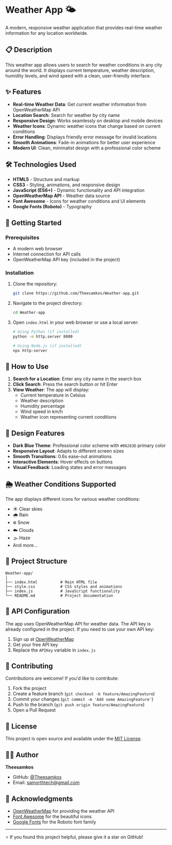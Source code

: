 # Weather App 🌤️

A modern, responsive weather application that provides real-time weather information for any location worldwide.

## 📋 Description

This weather app allows users to search for weather conditions in any city around the world. It displays current temperature, weather description, humidity levels, and wind speed with a clean, user-friendly interface.

## ✨ Features

- **Real-time Weather Data**: Get current weather information from OpenWeatherMap API
- **Location Search**: Search for weather by city name
- **Responsive Design**: Works seamlessly on desktop and mobile devices
- **Weather Icons**: Dynamic weather icons that change based on current conditions
- **Error Handling**: Displays friendly error message for invalid locations
- **Smooth Animations**: Fade-in animations for better user experience
- **Modern UI**: Clean, minimalist design with a professional color scheme

## 🛠️ Technologies Used

- **HTML5** - Structure and markup
- **CSS3** - Styling, animations, and responsive design
- **JavaScript (ES6+)** - Dynamic functionality and API integration
- **OpenWeatherMap API** - Weather data source
- **Font Awesome** - Icons for weather conditions and UI elements
- **Google Fonts (Roboto)** - Typography

## 🚀 Getting Started

### Prerequisites

- A modern web browser
- Internet connection for API calls
- OpenWeatherMap API key (included in the project)

### Installation

1. Clone the repository:
   ```bash
   git clone https://github.com/Theesamkos/Weather-app.git
   ```

2. Navigate to the project directory:
   ```bash
   cd Weather-app
   ```

3. Open `index.html` in your web browser or use a local server:
   ```bash
   # Using Python (if installed)
   python -m http.server 8000
   
   # Using Node.js (if installed)
   npx http-server
   ```

## 📱 How to Use

1. **Search for a Location**: Enter any city name in the search box
2. **Click Search**: Press the search button or hit Enter
3. **View Weather**: The app will display:
   - Current temperature in Celsius
   - Weather description
   - Humidity percentage
   - Wind speed in km/h
   - Weather icon representing current conditions

## 🎨 Design Features

- **Dark Blue Theme**: Professional color scheme with `#06283D` primary color
- **Responsive Layout**: Adapts to different screen sizes
- **Smooth Transitions**: 0.6s ease-out animations
- **Interactive Elements**: Hover effects on buttons
- **Visual Feedback**: Loading states and error messages

## 🌦️ Weather Conditions Supported

The app displays different icons for various weather conditions:
- ☀️ Clear skies
- 🌧️ Rain
- ❄️ Snow
- ☁️ Clouds
- 🌫️ Haze
- And more...

## 📁 Project Structure

```
Weather-app/
│
├── index.html          # Main HTML file
├── style.css           # CSS styles and animations
├── index.js            # JavaScript functionality
└── README.md           # Project documentation
```

## 🔧 API Configuration

The app uses OpenWeatherMap API for weather data. The API key is already configured in the project. If you need to use your own API key:

1. Sign up at [OpenWeatherMap](https://openweathermap.org/api)
2. Get your free API key
3. Replace the `APIKey` variable in `index.js`

## 🤝 Contributing

Contributions are welcome! If you'd like to contribute:

1. Fork the project
2. Create a feature branch (`git checkout -b feature/AmazingFeature`)
3. Commit your changes (`git commit -m 'Add some AmazingFeature'`)
4. Push to the branch (`git push origin feature/AmazingFeature`)
5. Open a Pull Request

## 📝 License

This project is open source and available under the [MIT License](LICENSE).

## 👨‍💻 Author

**Theesamkos**
- GitHub: [@Theesamkos](https://github.com/Theesamkos)
- Email: samorthtech@gmail.com

## 🙏 Acknowledgments

- [OpenWeatherMap](https://openweathermap.org/) for providing the weather API
- [Font Awesome](https://fontawesome.com/) for the beautiful icons
- [Google Fonts](https://fonts.google.com/) for the Roboto font family

---

⭐ If you found this project helpful, please give it a star on GitHub!
